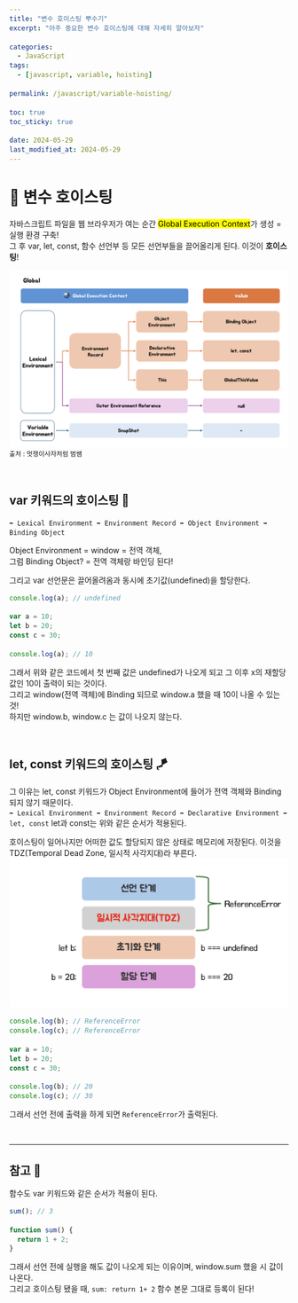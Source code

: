 ```yaml
---
title: "변수 호이스팅 뿌수기"
excerpt: "아주 중요한 변수 호이스팅에 대해 자세히 알아보자"

categories:
  - JavaScript
tags:
  - [javascript, variable, hoisting]

permalink: /javascript/variable-hoisting/

toc: true
toc_sticky: true

date: 2024-05-29
last_modified_at: 2024-05-29
---
```


# 🤔 변수 호이스팅

자바스크립트 파일을 웹 브라우저가 여는 순간 <mark>Global Execution Context</mark>가 생성 = 실행 환경 구축!  
그 후 var, let, const, 함수 선언부 등 모든 선언부들을 끌어올리게 된다. 이것이 **호이스팅**!

![](https://github.com/Yooniverse42/Yooniverse42.github.io/blob/main/assets/images/posts_img/categories03-javascript/variable-hoisting-01.png?raw=true)
<small>출처 : 멋쟁이사자처럼 범쌤</small>

<br>

## var 키워드의 호이스팅 🎈

`➡️ Lexical Environment ➡️ Environment Record ➡️ Object Environment ➡️ Binding Object`

Object Environment = window = 전역 객체,  
그럼 Binding Object? = 전역 객체랑 바인딩 된다!

그리고 var 선언문은 끌어올려옴과 동시에 초기값(undefined)을 할당한다.

```jsx
console.log(a); // undefined

var a = 10;
let b = 20;
const c = 30;

console.log(a); // 10
```

그래서 위와 같은 코드에서 첫 번째 값은 undefined가 나오게 되고 그 이후 x의 재할당 값인 10이 출력이 되는 것이다.  
그리고 window(전역 객체)에 Binding 되므로 window.a 했을 때 10이 나올 수 있는 것!  
하지만 window.b, window.c 는 값이 나오지 않는다.

<br>

## let, const 키워드의 호이스팅 🪁

그 이유는 let, const 키워드가 Object Environment에 들어가 전역 객체와 Binding 되지 않기 때문이다.  
`➡️ Lexical Environment ➡️ Environment Record ➡️ Declarative Environment ➡️ let, const`
let과 const는 위와 같은 순서가 적용된다.

호이스팅이 일어나지만 어떠한 값도 할당되지 않은 상태로 메모리에 저장된다. 이것을 TDZ(Temporal Dead Zone, 일시적 사각지대)라 부른다.
![](https://github.com/Yooniverse42/Yooniverse42.github.io/blob/main/assets/images/posts_img/categories03-javascript/variable-hoisting-02.png?raw=true)

```jsx
console.log(b); // ReferenceError
console.log(c); // ReferenceError

var a = 10;
let b = 20;
const c = 30;

console.log(b); // 20
console.log(c); // 30
```

그래서 선언 전에 출력을 하게 되면 `ReferenceError`가 출력된다.

<br>

---

## 참고 🎯

함수도 var 키워드와 같은 순서가 적용이 된다.

```jsx
sum(); // 3

function sum() {
  return 1 + 2;
}
```

그래서 선언 전에 실행을 해도 값이 나오게 되는 이유이며, window.sum 했을 시 값이 나온다.  
그리고 호이스팅 됐을 때, `sum: return 1+ 2` 함수 본문 그대로 등록이 된다!
